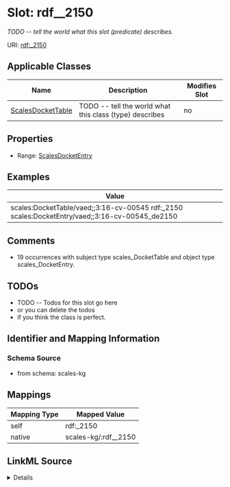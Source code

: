 

# Slot: rdf__2150


_TODO -- tell the world what this slot (predicate) describes._





URI: [rdf:_2150](http://www.w3.org/1999/02/22-rdf-syntax-ns#_2150)



<!-- no inheritance hierarchy -->





## Applicable Classes

| Name | Description | Modifies Slot |
| --- | --- | --- |
| [ScalesDocketTable](../classes/ScalesDocketTable.md) | TODO -- tell the world what this class (type) describes |  no  |







## Properties

* Range: [ScalesDocketEntry](../classes/ScalesDocketEntry.md)






## Examples

| Value |
| --- |
| scales:DocketTable/vaed;;3:16-cv-00545 rdf:_2150 scales:DocketEntry/vaed;;3:16-cv-00545_de2150 |

## Comments

* 19 occurrences with subject type scales_DocketTable and object type scales_DocketEntry.

## TODOs

* TODO -- Todos for this slot go here
* or you can delete the todos
* if you think the class is perfect.

## Identifier and Mapping Information







### Schema Source


* from schema: scales-kg




## Mappings

| Mapping Type | Mapped Value |
| ---  | ---  |
| self | rdf:_2150 |
| native | scales-kg/:rdf__2150 |




## LinkML Source

<details>
```yaml
name: rdf__2150
description: TODO -- tell the world what this slot (predicate) describes.
todos:
- TODO -- Todos for this slot go here
- or you can delete the todos
- if you think the class is perfect.
comments:
- 19 occurrences with subject type scales_DocketTable and object type scales_DocketEntry.
examples:
- value: scales:DocketTable/vaed;;3:16-cv-00545 rdf:_2150 scales:DocketEntry/vaed;;3:16-cv-00545_de2150
from_schema: scales-kg
rank: 1000
slot_uri: rdf:_2150
alias: rdf__2150
domain_of:
- scales_DocketTable
range: scales_DocketEntry

```
</details>